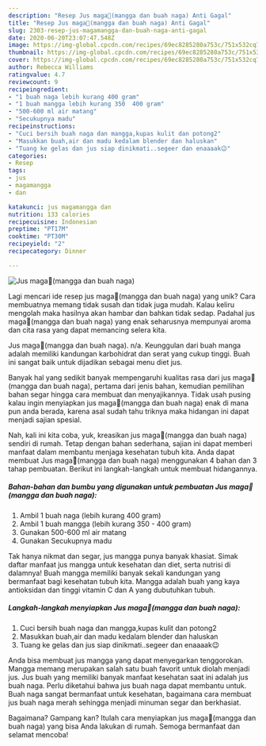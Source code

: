 ```yaml
---
description: "Resep Jus maga🤗(mangga dan buah naga) Anti Gagal"
title: "Resep Jus maga🤗(mangga dan buah naga) Anti Gagal"
slug: 2303-resep-jus-magamangga-dan-buah-naga-anti-gagal
date: 2020-06-20T23:07:47.548Z
image: https://img-global.cpcdn.com/recipes/69ec8285280a753c/751x532cq70/jus-maga🤗mangga-dan-buah-naga-foto-resep-utama.jpg
thumbnail: https://img-global.cpcdn.com/recipes/69ec8285280a753c/751x532cq70/jus-maga🤗mangga-dan-buah-naga-foto-resep-utama.jpg
cover: https://img-global.cpcdn.com/recipes/69ec8285280a753c/751x532cq70/jus-maga🤗mangga-dan-buah-naga-foto-resep-utama.jpg
author: Rebecca Williams
ratingvalue: 4.7
reviewcount: 9
recipeingredient:
- "1 buah naga lebih kurang 400 gram"
- "1 buah mangga lebih kurang 350  400 gram"
- "500-600 ml air matang"
- "Secukupnya madu"
recipeinstructions:
- "Cuci bersih buah naga dan mangga,kupas kulit dan potong2"
- "Masukkan buah,air dan madu kedalam blender dan haluskan"
- "Tuang ke gelas dan jus siap dinikmati..segeer dan enaaaak😉"
categories:
- Resep
tags:
- jus
- magamangga
- dan

katakunci: jus magamangga dan 
nutrition: 133 calories
recipecuisine: Indonesian
preptime: "PT17M"
cooktime: "PT30M"
recipeyield: "2"
recipecategory: Dinner

---
```



![Jus maga🤗(mangga dan buah naga)](https://img-global.cpcdn.com/recipes/69ec8285280a753c/751x532cq70/jus-maga🤗mangga-dan-buah-naga-foto-resep-utama.jpg)

Lagi mencari ide resep jus maga🤗(mangga dan buah naga) yang unik? Cara membuatnya memang tidak susah dan tidak juga mudah. Kalau keliru mengolah maka hasilnya akan hambar dan bahkan tidak sedap. Padahal jus maga🤗(mangga dan buah naga) yang enak seharusnya mempunyai aroma dan cita rasa yang dapat memancing selera kita.

Jus maga🤗(mangga dan buah naga). n/a. Keunggulan dari buah manga adalah memiliki kandungan karbohidrat dan serat yang cukup tinggi. Buah ini sangat baik untuk dijadikan sebagai menu diet jus.

Banyak hal yang sedikit banyak mempengaruhi kualitas rasa dari jus maga🤗(mangga dan buah naga), pertama dari jenis bahan, kemudian pemilihan bahan segar hingga cara membuat dan menyajikannya. Tidak usah pusing kalau ingin menyiapkan jus maga🤗(mangga dan buah naga) enak di mana pun anda berada, karena asal sudah tahu triknya maka hidangan ini dapat menjadi sajian spesial.


Nah, kali ini kita coba, yuk, kreasikan jus maga🤗(mangga dan buah naga) sendiri di rumah. Tetap dengan bahan sederhana, sajian ini dapat memberi manfaat dalam membantu menjaga kesehatan tubuh kita. Anda dapat membuat Jus maga🤗(mangga dan buah naga) menggunakan 4 bahan dan 3 tahap pembuatan. Berikut ini langkah-langkah untuk membuat hidangannya.

<!--inarticleads1-->

##### Bahan-bahan dan bumbu yang digunakan untuk pembuatan Jus maga🤗(mangga dan buah naga):

1. Ambil 1 buah naga (lebih kurang 400 gram)
1. Ambil 1 buah mangga (lebih kurang 350 - 400 gram)
1. Gunakan 500-600 ml air matang
1. Gunakan Secukupnya madu


Tak hanya nikmat dan segar, jus mangga punya banyak khasiat. Simak daftar manfaat jus mangga untuk kesehatan dan diet, serta nutrisi di dalamnya! Buah mangga memiliki banyak sekali kandungan yang bermanfaat bagi kesehatan tubuh kita. Mangga adalah buah yang kaya antioksidan dan tinggi vitamin C dan A yang dubutuhkan tubuh. 

<!--inarticleads2-->

##### Langkah-langkah menyiapkan Jus maga🤗(mangga dan buah naga):

1. Cuci bersih buah naga dan mangga,kupas kulit dan potong2
1. Masukkan buah,air dan madu kedalam blender dan haluskan
1. Tuang ke gelas dan jus siap dinikmati..segeer dan enaaaak😉


Anda bisa membuat jus mangga yang dapat menyegarkan tenggorokan. Mangga memang merupakan salah satu buah favorit untuk diolah menjadi jus. Jus buah yang memiliki banyak manfaat kesehatan saat ini adalah jus buah naga. Perlu diketahui bahwa jus buah naga dapat membantu untuk. Buah naga sangat bermanfaat untuk kesehatan, bagaimana cara membuat jus buah naga merah sehingga menjadi minuman segar dan berkhasiat. 

Bagaimana? Gampang kan? Itulah cara menyiapkan jus maga🤗(mangga dan buah naga) yang bisa Anda lakukan di rumah. Semoga bermanfaat dan selamat mencoba!
